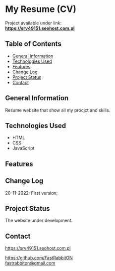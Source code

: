 # My Resume (CV)
Project available under link: \
**https://srv49151.seohost.com.pl**

## Table of Contents

* [General Information](#general-information)
* [Technologies Used](#technologies-used)
* [Features](#features)
* [Change Log](#change-log)
* [Project Status](#project-status)
* [Contact](#contact)

## General Information
Resume website that show all my procjct and skills.

## Technologies Used
- HTML
- CSS
- JavaScript

## Features


## Change Log
20-11-2022: First version;

## Project Status
The website under development.

## Contact
https://srv49151.seohost.com.pl

https://github.com/FastRabbitON \
fastrabbiton@gmail.com


